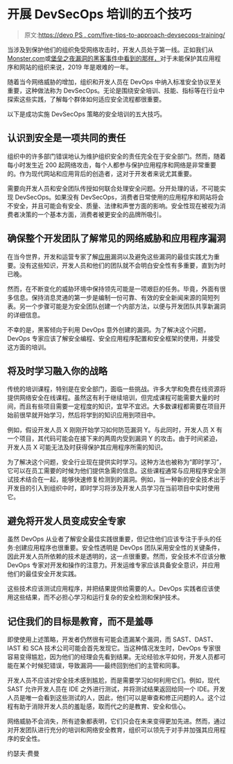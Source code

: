 # 开展 DevSecOps 培训的五个技巧

> 原文:[https://devo PS . com/five-tips-to-approach-devsecops-training/](https://devops.com/five-tips-to-approach-devsecops-training/)

当涉及到保护他们的组织免受网络攻击时，开发人员处于第一线。正如我们从[Monster.com](https://www.zdnet.com/article/monster-com-hacked-user-id-e-mail-phone-numbers-stolen/)或[堡垒之夜漏洞的黑客事件中看到的那样，](https://www.cbsnews.com/news/fortnite-security-flaw-exposed-millions-of-users-to-being-hacked/)对于未能保护其应用程序和网站的组织来说，2019 年是艰难的一年。

随着当今网络威胁的增加，组织和开发人员在 DevOps 中纳入标准安全协议至关重要，这种做法称为 DevSecOps。无论是围绕安全培训、技能、指标等在行业中探索这些实践，了解每个群体如何适应安全流程都很重要。

以下是成功实施 DevSecOps 策略的安全培训的五大技巧。

## 认识到安全是一项共同的责任

组织中的许多部门错误地认为维护组织安全的责任完全在于安全部门。然而，随着每小时发生近 200 起网络攻击，每个人都参与保护应用程序和网络是非常重要的。作为现代网站和应用背后的创造者，这对于开发者来说尤其重要。

需要向开发人员和安全团队传授如何联合处理安全问题。分开处理的话，不可能实现 DevSecOps。如果没有 DevSecOps，消费者日常使用的应用程序和网站将会不安全，并且可能会有安全、质量、法律和声誉方面的影响。安全性现在被视为消费者决策的一个基本方面，消费者被更安全的品牌所吸引。

## 确保整个开发团队了解常见的网络威胁和应用程序漏洞

在当今世界，开发和运营专家了解[应用](https://devops.com/3-ways-iot-developers-can-make-their-applications-more-secure/)漏洞以及避免这些漏洞的最佳实践尤为重要。没有这些知识，开发人员和他们的团队就不会明白安全性有多重要，直到为时已晚。

然而，在不断变化的威胁环境中保持领先可能是一项艰巨的任务。毕竟，外面有很多信息。保持消息灵通的第一步是编制一份可靠、有效的安全新闻来源的简短列表。另一个步骤可能是为安全团队创建一个内部方法，以便与开发团队共享新漏洞的详细信息。

不幸的是，黑客倾向于利用 DevOps 意外创建的漏洞。为了解决这个问题，DevOps 专家应该了解安全编程、安全应用程序配置和安全框架的使用，并接受这方面的培训。

## 将及时学习融入你的战略

传统的培训课程，特别是在安全部门，面临一些挑战。许多大学和免费在线资源将提供网络安全在线课程。虽然这有利于继续培训，但完成课程可能需要大量的时间，而且有些项目需要一定程度的知识，宜早不宜迟。大多数课程都需要在项目开始前很早就开始学习，然后将学到的知识应用到项目中。

例如，假设开发人员 X 刚刚开始学习如何防范漏洞 Y。与此同时，开发人员 X 有一个项目，其代码可能会在接下来的两周内受到漏洞 Y 的攻击。由于时间紧迫，开发人员 X 可能无法及时获得保护其应用程序所需的知识。

为了解决这个问题，安全行业现在提供实时学习。这种方法也被称为“即时学习”，它可以在员工需要的时候为他们提供急需的信息。这些课程通常与应用程序安全测试技术结合在一起，能够快速修复检测到的漏洞。例如，当一种新的安全技术出于开发目的引入到组织中时，即时学习将涉及开发人员学习在当前项目中实时使用它。

## 避免将开发人员变成安全专家

虽然 DevOps 从业者了解安全最佳实践很重要，但记住他们应该专注于手头的任务:创建应用程序也很重要。安全性透明是 DevOps 团队采用安全性的关键条件，因此开发人员所依赖的技术是透明的，这一点很重要。然而，安全技术不应该分散 DevOps 专家对开发和操作的注意力。开发运维专家应该具备安全意识，并应用他们的最佳安全开发实践。

这些技术应该测试应用程序，并把结果提供给需要的人。DevOps 实践者应该使用这些结果，而不必担心学习和运行复杂的安全检测和保护技术。

## 记住我们的目标是教育，而不是羞辱

即使使用上述策略，开发者仍然很有可能会遗漏某个漏洞，而 SAST、DAST、IAST 和 SCA 技术公司可能会首先发现它。当这种情况发生时，DevOps 专家很容易变得尴尬，因为他们的经理会先看到结果。无论经验水平如何，开发人员都可能在某个时候犯错误，导致漏洞——最终回到他们的主管和同事。

开发人员不应该对安全技术感到尴尬，而是需要学习如何利用它们。例如，现代 SAST 允许开发人员在 IDE 之外进行测试，并将测试结果返回给同一个 IDE。开发人员是唯一会看到这些测试的人，因此，他们可以是审查和修正问题的人。这个过程有助于消除开发人员的羞耻感，取而代之的是教育、安全和信心。

网络威胁不会消失，所有迹象都表明，它们只会在未来变得更加先进。然而，通过对开发团队进行充分的培训和网络安全教育，组织可以领先于对手并加强其应用程序的安全性。

约瑟夫·费曼
